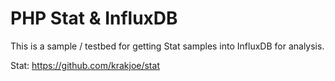 # PHP Stat & InfluxDB

This is a sample / testbed for getting Stat samples into InfluxDB for analysis.

Stat: https://github.com/krakjoe/stat
